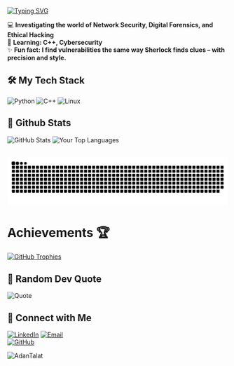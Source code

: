 [![Typing SVG](https://readme-typing-svg.herokuapp.com?font=Delius&pause=1000&width=435&lines=Hey+%F0%9F%91%8B%2C+I'm+Adan+Talat!;Cybersecurity+Enthusiast+%7C+Coder+%7C+CTF+Player)](https://git.io/typing-svg)

💻 **Investigating the world of Network Security, Digital Forensics, and Ethical Hacking**  
🌱 **Learning: C++, Cybersecurity**  
✨ **Fun fact: I find vulnerabilities the same way Sherlock finds clues – with precision and style.**

## 🛠️ My Tech Stack
![Python](https://img.shields.io/badge/-Python-3776AB?style=flat&logo=python&logoColor=white)
![C++](https://img.shields.io/badge/-C++-00599C?style=flat&logo=c%2B%2B&logoColor=white)
![Linux](https://img.shields.io/badge/-Linux-FCC624?style=flat&logo=linux&logoColor=black)

## 🚀 Github Stats
![GitHub Stats](https://github-readme-stats.vercel.app/api?username=AdanTalat&show_icons=true&theme=algolia)
![Your Top Languages](https://github-readme-stats.vercel.app/api/top-langs/?username=AdanTalat&layout=compact&theme=algolia)

 <br>
  <img src="https://raw.githubusercontent.com/salesp07/salesp07/output/github-contribution-grid-snake.svg" />
<br/>

<h1>Achievements 🏆</h1>
<div>
        <a href="https://github.com/ryo-ma/github-profile-trophy">
            <img src="https://github-profile-trophy.vercel.app/?username=AdanTalat&title=Commits,Repositories,MultipleLang&theme=onedark" alt="GitHub Trophies">
        </a>
</div>

## 💬 Random Dev Quote
![Quote](https://quotes-github-readme.vercel.app/api?type=horizontal)

## 🚀 Connect with Me
[![LinkedIn](https://img.shields.io/badge/-LinkedIn-blue?style=flat&logo=linkedin)](https://www.linkedin.com/in/adan-talat-523203262/)
[![Email](https://img.shields.io/badge/-Email-D14836?style=flat&logo=gmail&logoColor=white)](mailto:adantalat20@gmail.com)  
[![GitHub](https://img.shields.io/badge/-GitHub-181717?style=flat&logo=github)](https://github.com/AdanTalat)


<p align="left"> <img src="https://komarev.com/ghpvc/?username=AdanTalat&label=Profile%20views&color=0e75b6&style=flat" alt="AdanTalat" /> </p>

